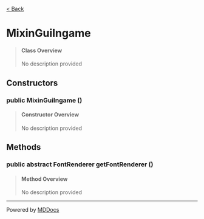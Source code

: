 [< Back](..)
# MixinGuiIngame #
>#### Class Overview ####
>No description provided
## Constructors ##
### public MixinGuiIngame () ###
>#### Constructor Overview ####
>No description provided
>
## Methods ##
### public abstract FontRenderer getFontRenderer () ###
>#### Method Overview ####
>No description provided
>

---
Powered by [MDDocs](https://github.com/VRCube/MDDocs)